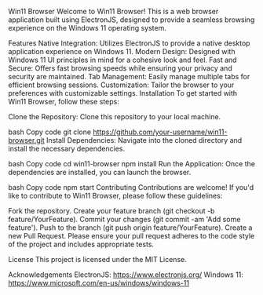 Win11 Browser
Welcome to Win11 Browser! This is a web browser application built using ElectronJS, designed to provide a seamless browsing experience on the Windows 11 operating system.

Features
Native Integration: Utilizes ElectronJS to provide a native desktop application experience on Windows 11.
Modern Design: Designed with Windows 11 UI principles in mind for a cohesive look and feel.
Fast and Secure: Offers fast browsing speeds while ensuring your privacy and security are maintained.
Tab Management: Easily manage multiple tabs for efficient browsing sessions.
Customization: Tailor the browser to your preferences with customizable settings.
Installation
To get started with Win11 Browser, follow these steps:

Clone the Repository: Clone this repository to your local machine.

bash
Copy code
git clone https://github.com/your-username/win11-browser.git
Install Dependencies: Navigate into the cloned directory and install the necessary dependencies.

bash
Copy code
cd win11-browser
npm install
Run the Application: Once the dependencies are installed, you can launch the browser.

bash
Copy code
npm start
Contributing
Contributions are welcome! If you'd like to contribute to Win11 Browser, please follow these guidelines:

Fork the repository.
Create your feature branch (git checkout -b feature/YourFeature).
Commit your changes (git commit -am 'Add some feature').
Push to the branch (git push origin feature/YourFeature).
Create a new Pull Request.
Please ensure your pull request adheres to the code style of the project and includes appropriate tests.

License
This project is licensed under the MIT License.

Acknowledgements
ElectronJS: https://www.electronjs.org/
Windows 11: https://www.microsoft.com/en-us/windows/windows-11
